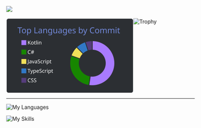 ![](https://github-readme-stats-c-qfi4.vercel.app/api?username=matuyuhi&show=reviews,prs_merged,prs_merged_percentage&hide=stars&show_icons=true&title_color=fff&icon_color=79ff97&text_color=9f9f9f&bg_color=151515)
<br>
<!--
![](https://raw.githubusercontent.com/Matuyuhi/Matuyuhi/main/profile-summary-card-output/discord_old_blurple/2-most-commit-language.svg)
![](https://raw.githubusercontent.com/Matuyuhi/Matuyuhi/main/profile-summary-card-output/discord_old_blurple/3-stats.svg)
-->
<div style="display: flex; flex-direction: row;">
  <img height=200 alt="languages" src="https://raw.githubusercontent.com/Matuyuhi/Matuyuhi/main/profile-summary-card-output/discord_old_blurple/2-most-commit-language.svg" />
  <img height=200 alt="Trophy" src="https://github-profile-trophy.vercel.app/?username=Matuyuhi&theme=gruvbox&count_private=true&no-frame=true&column=5&rank=-C" />
</div>


---
![My Languages](https://skillicons.dev/icons?i=js,ts,html,css,c,cs,cpp,go,java,kotlin,mysql,py,ruby,swift,rust&perline=10)

![My Skills](https://skillicons.dev/icons?i=githubactions,ktor,notion,androidstudio,idea,rider,clion,pycharm,atom,vim,firebase,gradle,codepen,docker,cmake,materialui,unity,unreal,angular,arduino,npm,raspberrypi,linux,ubuntu,react,next,aws,bootstrap,figma,nginx,nodejs,vue,discordjs,django,express,bash,autocad,ae,ai,ps,pr&perline=10)


<!--- - **languages**  
![languages](https://skillicons.dev/icons?i=c,cpp,cs,go,html,java,js,kotlin,py,ruby,sass,swift,ts,rust&perline=5)
- **frontend**  
![languages](https://skillicons.dev/icons?i=angular,bootstrap,css,jquery,react,tailwind,vue&perline=5)
- **backend**  
![languages](https://skillicons.dev/icons?i=express,firebase,nodejs&perline=5)
- **db&server**  
![languages](https://skillicons.dev/icons?i=mysql,nginx,sqlite&perline=5)
- **tools**  
![languages](https://skillicons.dev/icons?i=androidstudio,arduino,aws,blender,cmake,codepen,docker,electron,figma,idea,linux,maven,raspberrypi,stackoverflow,vscode,wordpress&perline=5)
- **gameengine**  
![languages](https://skillicons.dev/icons?i=unity,unreal)
- **more**  
![languages](https://skillicons.dev/icons?i=bots,discord,gradle)

and more, including Metal and OpenGL... --->
<!--- ### [unity animation library](https://github.com/Matuyuhi/AnimationPro)
- コードベースでカスタム可能な、UIのアニメーションライブラリ
- [npm](https://www.npmjs.com/package/com.matuyuhi.animationpro)で配布

### [C++ http server](https://github.com/Matuyuhi/cpp-http-server)
- C++でBoostを使用したhttpサーバー
- [これ](https://github.com/Matuyuhi/shiftapp_web)のC++版となる予定

### [勤務管理のWebApp](https://github.com/Matuyuhi/shiftapp_web)
- データベースとやりとりしてシフトを管理するWebアプリ
- cssはBootstrapをカスタム
- ios, androidアプリと連携できるAPIも用意
- [デモページ](https://yuhi.tokyo/demo/shift) vpsサーバーにUbuntu+Nginxで
### [勤務管理のAndroidアプリ](https://github.com/Matuyuhi/shiftapp_android)
- `勤務管理のWebApp`からデータを取得して画面に表示＋シフトの入力が出来るアプリ
- Android Studioで作成中

### [ちゃんと戦える五目並べ](https://github.com/Matuyuhi/gomokuApp)
- C#で作成した五目並べのコンソールApp
- 並列処理で敵の動きを高速化

### [Webhookと連携したDiscord Bot](https://github.com/Matuyuhi/DiscordBot_webhook)
- githubのwebhookにNode.jsで作成したサーバーを指定し、Discord内に通知を送るBot
- データベースにDiscordとgithubのユーザー情報を保存し、Githubのユーザー名をDiscordの名前に自動変換。これにより、Discord内でもメンションで通知が届く

### [Metalでアプリ作成](https://github.com/Matuyuhi/metal_example)
- Xcode + Metal環境でios/mac向けのアプリを作成中 --->

